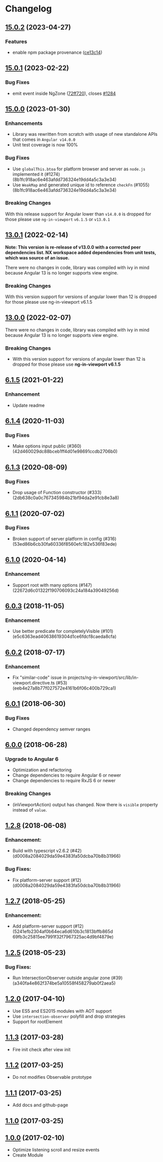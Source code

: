 # Changelog

## [15.0.2](https://github.com/k3nsei/ng-in-viewport/compare/v15.0.1...v15.0.2) (2023-04-27)


### Features

* enable npm package provenance ([ce13c14](https://github.com/k3nsei/ng-in-viewport/commit/ce13c146996baa26cc621fa4cda2d2b5854c1064))

## [15.0.1](https://github.com/k3nsei/ng-in-viewport/compare/v15.0.0...v15.0.1) (2023-02-22)

### Bug Fixes

- emit event inside NgZone ([72ff720](https://github.com/k3nsei/ng-in-viewport/commit/72ff720ee4b7dd9c705e5ce6fe3d9538e610aef9)), closes [#1284](https://github.com/k3nsei/ng-in-viewport/issues/1284)

## [15.0.0](https://github.com/k3nsei/ng-in-viewport/compare/v13.0.1...v15.0.0) (2023-01-30)

### Enhancements

- Library was rewritten from scratch with usage of new standalone APIs that comes in `Angular v14.0.0`
- Unit test coverage is now 100%

### Bug Fixes

- Use `globalThis.btoa` for platform browser and server as `node.js` implemented it (#1274)(8b1fc918ac6e463afdd736324e19dd4a5c3a3e34)
- Use `WeakMap` and generated unique id to reference `checkFn` (#1055)(8b1fc918ac6e463afdd736324e19dd4a5c3a3e34)

### Breaking Changes

With this release support for Angular lower than `v14.0.0` is dropped for those please use `ng-in-viewport` `v6.1.5` or `v13.0.1`

## [13.0.1](https://github.com/k3nsei/ng-in-viewport/compare/v13.0.0...v13.0.1) (2022-02-14)

**Note: This version is re-release of v13.0.0 with a corrected peer dependencies list. NX workspace added dependencies from unit tests, which was source of an issue.**

There were no changes in code, library was compiled with ivy in mind because Angular 13 is no longer supports view engine.

### Breaking Changes

With this version support for versions of angular lower than 12 is dropped for those please use ng-in-viewport v6.1.5

## [13.0.0](https://github.com/k3nsei/ng-in-viewport/compare/v6.1.5...v13.0.0) (2022-02-07)

There were no changes in code, library was compiled with ivy in mind because Angular 13 is no longer supports view engine.

### Breaking Changes

- With this version support for versions of angular lower than 12 is dropped for those please use **ng-in-viewport v6.1.5**

## [6.1.5](https://github.com/k3nsei/ng-in-viewport/compare/v6.1.4...v6.1.5) (2021-01-22)

### Enhancement

- Update readme

## [6.1.4](https://github.com/k3nsei/ng-in-viewport/compare/v6.1.3...v6.1.4) (2020-11-03)

### Bug Fixes

- Make options input public (#360)(42d460029dc88bceb1ff4d01e98691ccdb2706b0)

## [6.1.3](https://github.com/k3nsei/ng-in-viewport/compare/v6.1.1...v6.1.3) (2020-08-09)

### Bug Fixes

- Drop usage of Function constructor (#333)(2db638c0a0c767345984b21bf94da2e91cb8e3a8)

## [6.1.1](https://github.com/k3nsei/ng-in-viewport/compare/v6.1.0...v6.1.1) (2020-07-02)

### Bug Fixes

- Broken support of server platform in config (#316)(53ed86b6cb30fa60336f8560efc182e536f83ede)

## [6.1.0](https://github.com/k3nsei/ng-in-viewport/compare/v6.0.3...v6.1.0) (2020-04-14)

### Enhancement

- Support root with many options (#147)(22672d6c01322f190706093c24a184a39049256d)

## [6.0.3](https://github.com/k3nsei/ng-in-viewport/compare/v6.0.2...v6.0.3) (2018-11-05)

### Enhancement

- Use better predicate for completelyVisible (#101)(e5c6363ead40638619304d1ce6fdcf8caeda8cfa)

## [6.0.2](https://github.com/k3nsei/ng-in-viewport/compare/v6.0.1...v6.0.2) (2018-07-17)

### Enhancement

- Fix "similar-code" issue in projects/ng-in-viewport/src/lib/in-viewport.directive.ts (#53)(eeb4e27a8b77f027572e4161b6f06c400b729ca1)

## [6.0.1](https://github.com/k3nsei/ng-in-viewport/compare/v6.0.0...v6.0.1) (2018-06-30)

### Bug Fixes

- Changed dependency semver ranges

## [6.0.0](https://github.com/k3nsei/ng-in-viewport/compare/v1.2.8...v6.0.0) (2018-06-28)

### Upgrade to Angular 6

- Optimization and refactoring
- Change dependencies to require Angular 6 or newer
- Change dependencies to require RxJS 6 or newer

### Breaking Changes

- (inViewportAction) output has changed. Now there is `visible` property instead of `value`.

## [1.2.8](https://github.com/k3nsei/ng-in-viewport/compare/v1.2.7...v1.2.8) (2018-06-08)

### Enhancement:

- Build with typescript v2.6.2 (#42)(d0008a2084029da59e4383fa50dcba70b8b31966)

### Bug Fixes:

- Fix platform-server support (#12)(d0008a2084029da59e4383fa50dcba70b8b31966)

## [1.2.7](https://github.com/k3nsei/ng-in-viewport/compare/v1.2.5...v1.2.7) (2018-05-25)

### Enhancement:

- Add platform-server support (#12)(5241efb2304af0b64eca6d610b3c1813bffb865d 69fb3c25815ee7991f32f7967325ac4d9bf4879e)

## [1.2.5](https://github.com/k3nsei/ng-in-viewport/compare/v1.2.0...v1.2.5) (2018-05-23)

### Bug Fixes:

- Run IntersectionObserver outside angular zone (#39)(a340fa4e862f374be5a10558f458279ab0f2aea5)

## [1.2.0](https://github.com/k3nsei/ng-in-viewport/compare/v1.1.3...v1.2.0) (2017-04-10)

- Use ES5 and ES2015 modules with AOT support
- Use `intersection-observer` polyfill and drop strategies
- Support for rootElement

## [1.1.3](https://github.com/k3nsei/ng-in-viewport/compare/v1.1.2...v1.1.3) (2017-03-28)

- Fire init check after view init

## [1.1.2](https://github.com/k3nsei/ng-in-viewport/compare/v1.1.1...v1.1.2) (2017-03-25)

- Do not modifies Observable prototype

## [1.1.1](https://github.com/k3nsei/ng-in-viewport/compare/v1.1.0...v1.1.1) (2017-03-25)

- Add docs and github-page

## [1.1.0](https://github.com/k3nsei/ng-in-viewport/compare/v1.0.0...v1.1.0) (2017-03-25)

## [1.0.0](https://github.com/k3nsei/ng-in-viewport/tree/v1.0.0) (2017-02-10)

- Optimize listening scroll and resize events
- Create Module
